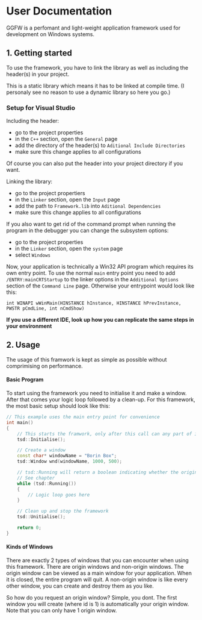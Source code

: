 # User Documentation
GGFW is a perfomant and light-weight application framework used for development on Windows systems.

## 1. Getting started
To use the framework, you have to link the library as well as including the header(s) in your project.

This is a static library which means it has to be linked at compile time. (I personaly see no reason to use a 
dynamic library so here you go.)

### Setup for Visual Studio
Including the header:
- go to the project properties
- in the `C++` section, open the `General` page
- add the directory of the header(s) to `Aditional Include Directories`
- make sure this change applies to all configurations

Of course you can also put the header into your project directory if you want.

Linking the library:
- go to the project propertiers
- in the `Linker` section, open the `Input` page
- add the path to `Framework.lib` into `Aditional Dependencies`
- make sure this change applies to all configurations

If you also want to get rid of the command prompt when running the program in the debugger you can change the
subsystem options:
- go to the project properties
- in the `Linker` section, open the `system` page
- select `Windows`

Now, your application is technically a Win32 API program which requires its own entry point. To use the normal 
`main` entry point you need to add `/ENTRY:mainCRTStartup` to the linker options in the `Additional Options`
section of the `Command Line` page. Otherwise your entrypoint would look like this:

`int WINAPI wWinMain(HINSTANCE hInstance, HINSTANCE hPrevInstance, PWSTR pCmdLine, int nCmdShow)`

**If you use a different IDE, look up how you can replicate the same steps in your environment**

## 2. Usage
The usage of this framwork is kept as simple as possible without comprimising on performance.

#### Basic Program
To start using the framework you need to initialise it and make a window. After that comes your logic loop 
followed by a clean-up. For this framework, the most basic setup should look like this:

```C++
// This example uses the main entry point for convenience
int main()
{
	// This starts the framwork, only after this call can any part of it be used
	tsd::Initialise();

	// Create a window
	const char* windowName = "Borin Box";
	tsd::Window wnd(windowName, 1000, 500);

	// tsd::Running will return a boolean indicating whether the origin window is open or not
	// See chapter 
	while (tsd::Running())
	{
		// Logic loop goes here
	}

	// Clean up and stop the framework
	tsd::Unitialise();

	return 0;
}
```

#### Kinds of Windows
There are exactly 2 types of windows that you can encounter when using this framework. There are origin windows 
and non-origin windows. The origin window can be viewed as a main window for your application. When it is 
closed, the entire program will quit. A non-origin window is like every other window, you can create and destroy
them as you like.

So how do you request an origin window? Simple, you dont. The first window you will create (where id is 1) is
automatically your origin window. Note that you can only have 1 origin window.
